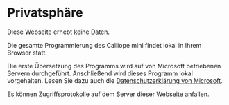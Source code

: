 # Privatsphäre

Diese Webseite erhebt keine Daten.

Die gesamte Programmierung des Calliope mini findet lokal in Ihrem Browser statt.

Die erste Übersetzung des Programms wird auf von Microsoft betriebenen Servern durchgeführt. Anschließend wird dieses Programm lokal vorgehalten. Lesen Sie dazu auch die [Datenschutzerklärung von Microsoft](https://privacy.microsoft.com/de-de/privacystatement).

Es können Zugriffsprotokolle auf dem Server dieser Webseite anfallen.
